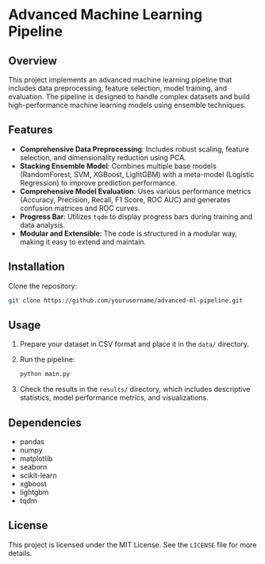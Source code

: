 # Advanced Machine Learning Pipeline

## Overview

This project implements an advanced machine learning pipeline that includes data preprocessing, feature selection, model training, and evaluation. The pipeline is designed to handle complex datasets and build high-performance machine learning models using ensemble techniques.

## Features

- **Comprehensive Data Preprocessing**: Includes robust scaling, feature selection, and dimensionality reduction using PCA.
- **Stacking Ensemble Model**: Combines multiple base models (RandomForest, SVM, XGBoost, LightGBM) with a meta-model (Logistic Regression) to improve prediction performance.
- **Comprehensive Model Evaluation**: Uses various performance metrics (Accuracy, Precision, Recall, F1 Score, ROC AUC) and generates confusion matrices and ROC curves.
- **Progress Bar**: Utilizes `tqdm` to display progress bars during training and data analysis.
- **Modular and Extensible**: The code is structured in a modular way, making it easy to extend and maintain.

## Installation
 Clone the repository:
   ```bash
   git clone https://github.com/yourusername/advanced-ml-pipeline.git
   ```


## Usage

1. Prepare your dataset in CSV format and place it in the `data/` directory.

2. Run the pipeline:
   ```bash
   python main.py
   ```

3. Check the results in the `results/` directory, which includes descriptive statistics, model performance metrics, and visualizations.

## Dependencies

- pandas
- numpy
- matplotlib
- seaborn
- scikit-learn
- xgboost
- lightgbm
- tqdm

## License

This project is licensed under the MIT License. See the `LICENSE` file for more details.

